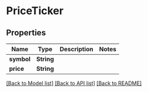 # PriceTicker

## Properties

Name | Type | Description | Notes
------------ | ------------- | ------------- | -------------
**symbol** | **String** |  | 
**price** | **String** |  | 

[[Back to Model list]](../README.md#documentation-for-models) [[Back to API list]](../README.md#documentation-for-api-endpoints) [[Back to README]](../README.md)


